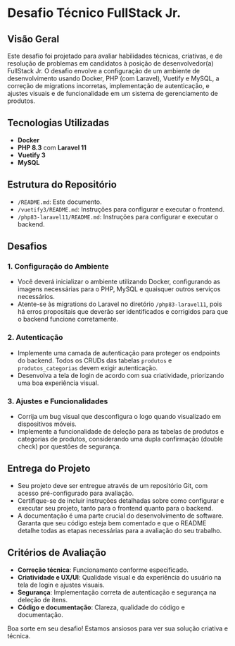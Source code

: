 # Desafio Técnico FullStack Jr.

## Visão Geral

Este desafio foi projetado para avaliar habilidades técnicas, criativas, e de resolução de problemas em candidatos à posição de desenvolvedor(a) FullStack Jr. O desafio envolve a configuração de um ambiente de desenvolvimento usando Docker, PHP (com Laravel), Vuetify e MySQL, a correção de migrations incorretas, implementação de autenticação, e ajustes visuais e de funcionalidade em um sistema de gerenciamento de produtos.

## Tecnologias Utilizadas

- **Docker**
- **PHP 8.3** com **Laravel 11**
- **Vuetify 3**
- **MySQL**

## Estrutura do Repositório

- `/README.md`: Este documento.
- `/vuetify3/README.md`: Instruções para configurar e executar o frontend.
- `/php83-laravel11/README.md`: Instruções para configurar e executar o backend.

## Desafios

### 1. Configuração do Ambiente

- Você deverá inicializar o ambiente utilizando Docker, configurando as imagens necessárias para o PHP, MySQL e quaisquer outros serviços necessários.
- Atente-se às migrations do Laravel no diretório `/php83-laravel11`, pois há erros propositais que deverão ser identificados e corrigidos para que o backend funcione corretamente.

### 2. Autenticação

- Implemente uma camada de autenticação para proteger os endpoints do backend. Todos os CRUDs das tabelas `produtos` e `produtos_categorias` devem exigir autenticação.
- Desenvolva a tela de login de acordo com sua criatividade, priorizando uma boa experiência visual.

### 3. Ajustes e Funcionalidades

- Corrija um bug visual que desconfigura o logo quando visualizado em dispositivos móveis.
- Implemente a funcionalidade de deleção para as tabelas de produtos e categorias de produtos, considerando uma dupla confirmação (double check) por questões de segurança.

## Entrega do Projeto

- Seu projeto deve ser entregue através de um repositório Git, com acesso pré-configurado para avaliação.
- Certifique-se de incluir instruções detalhadas sobre como configurar e executar seu projeto, tanto para o frontend quanto para o backend.
- A documentação é uma parte crucial do desenvolvimento de software. Garanta que seu código esteja bem comentado e que o README detalhe todas as etapas necessárias para a avaliação do seu trabalho.

## Critérios de Avaliação

- **Correção técnica**: Funcionamento conforme especificado.
- **Criatividade e UX/UI**: Qualidade visual e da experiência do usuário na tela de login e ajustes visuais.
- **Segurança**: Implementação correta de autenticação e segurança na deleção de itens.
- **Código e documentação**: Clareza, qualidade do código e documentação.

Boa sorte em seu desafio! Estamos ansiosos para ver sua solução criativa e técnica.
